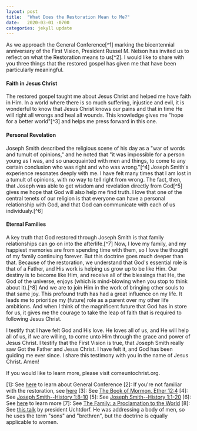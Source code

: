 ```yaml
---
layout: post
title:  "What Does the Restoration Mean to Me?"
date:   2020-03-01 -0700
categories: jekyll update
---
```

As we approach the General Conference[^1] marking the bicentennial anniversary of the First Vision, President Russel M. Nelson has invited us to reflect on what the Restoration means to us[^2]. I would like to share with you three things that the restored gospel has given me that have been particularly meaningful.

#### Faith in Jesus Christ

The restored gospel taught me about Jesus Christ and helped me have faith in Him. In a world where there is so much suffering, injustice and evil, it is wonderful to know that Jesus Christ knows our pains and that in time He will right all wrongs and heal all wounds. This knowledge gives me "hope for a better world"[^3] and helps me press forward in this one.

#### Personal Revelation

Joseph Smith described the religious scene of his day as a "war of words and tumult of opinions," and he noted that "it was impossible for a person young as I was, and so unacquainted with men and things, to come to any certain conclusion who was right and who was wrong."[^4] Joseph Smith's experience resonates deeply with me. I have felt many times that I am lost in a tumult of opinions, with no way to tell right from wrong. The fact, then, that Joseph was able to get wisdom and revelation directly from God[^5] gives me hope that God will also help me find truth. I love that one of the central tenets of our religion is that everyone can have a personal relationship with God, and that God can communicate with each of us individualy.[^6]

#### Eternal Families

A key truth that God restored through Joseph Smith is that family relationships can go on into the afterlife.[^7] Now, I love my family, and my happiest memories are from spending time with them, so I love the thought of my family continuing forever. But this doctrine goes much deeper than that. Because of the restoration, we understand that God's essential role is that of a Father, and His work is helping us grow up to be like Him. Our destiny is to become like Him, and receive all of the blessings that He, the God of the universe, enjoys (which is mind-blowing when you stop to think about it).[^8] And we are to join Him in the work of bringing other souls to that same joy. This profound truth has had a great influence on my life. It leads me to prioritize my (future) role as a parent over my other life ambitions. And when I think of the magnificent future that God has in store for us, it gives me the courage to take the leap of faith that is required to following Jesus Christ.

I testify that I have felt God and His love. He loves all of us, and He will help all of us, if we are willing, to come unto Him through the grace and power of Jesus Christ. I testify that the First Vision is true, that Joseph Smith really saw Got the Father and Jesus Christ. I have felt it, and God has been guiding me ever since. I share this testimony with you in the name of Jesus Christ. Amen!

If you would like to learn more, please visit comeuntochrist.org.

[1]: See <a href="https://www.comeuntochrist.org/beliefs/jesus-christ-church/god-speaks-through-prophets">here</a> to learn about General Conference
[2]: If you're not familiar with the restoration, see <a href="https://www.churchofjesuschrist.org/study/manual/the-restoration?lang=eng">here</a>
[3]: See <a href="https://www.churchofjesuschrist.org/study/scriptures/bofm/ether/12?lang=eng">The Book of Mormon, Ether 12:4</a>
[4]: See <a href="https://www.churchofjesuschrist.org/study/scriptures/pgp/js-h/1?lang=eng">Joseph Smith--History 1:8-10</a>
[5]: See <a href="https://www.churchofjesuschrist.org/study/scriptures/pgp/js-h/1?lang=eng">Joseph Smith--History 1:1-20</a>
[6]: See <a href="https://www.comeuntochrist.org/beliefs/god/relationship-with-god">here</a> to learn more
[7]: See <a href="https://www.churchofjesuschrist.org/study/manual/the-family-a-proclamation-to-the-world/the-family-a-proclamation-to-the-world?lang=eng">The Family: a Proclamation to the World</a>
[8]: See <a href="https://www.churchofjesuschrist.org/study/general-conference/2013/04/four-titles?lang=eng">this talk</a> by president Uchtdorf. He was addressing a body of men, so he uses the term "sons" and "brethren", but the doctrine is equally applicable to women.